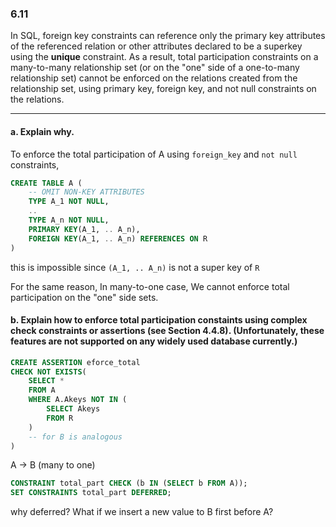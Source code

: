 ### 6.11

In SQL, foreign key constraints can reference only the primary key attributes of the referenced relation or other attributes declared to be a superkey using the <b>unique</b> constraint. As a result, total participation constraints on a many-to-many relationship set (or on the "one" side of a one-to-many relationship set) cannot be enforced on the relations created from the relationship set, using primary key, foreign key, and not null constraints on the relations.

---

#### a. Explain why.

To enforce the total participation of A using ```foreign_key``` and ```not null``` constraints, 

```SQL
CREATE TABLE A (
    -- OMIT NON-KEY ATTRIBUTES
    TYPE A_1 NOT NULL,
    .. 
    TYPE A_n NOT NULL,
    PRIMARY KEY(A_1, .. A_n),
    FOREIGN KEY(A_1, .. A_n) REFERENCES ON R
)
```

this is impossible since ```(A_1, .. A_n)``` is not a super key of ```R```

For the same reason, In many-to-one case, We cannot enforce total participation on the "one" side sets.

#### b. Explain how to enforce total participation constaints using complex check constraints or assertions (see Section 4.4.8). (Unfortunately, these features are not supported on any widely used database currently.)

```SQL
CREATE ASSERTION eforce_total
CHECK NOT EXISTS(
    SELECT *
    FROM A
    WHERE A.Akeys NOT IN (
        SELECT Akeys
        FROM R
    )
    -- for B is analogous
)
```

A -> B (many to one)
```SQL
CONSTRAINT total_part CHECK (b IN (SELECT b FROM A));
SET CONSTRAINTS total_part DEFERRED;
```

why deferred? What if we insert a new value to B first before A?
